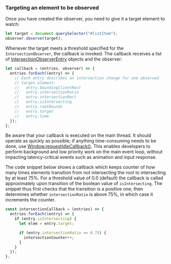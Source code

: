 ### Targeting an element to be observed

Once you have created the observer, you need to give it a target element to watch:

```javascript
let target = document.querySelector("#listItem");
observer.observe(target);
```

Whenever the target meets a threshold specified for the `IntersectionObserver`, the callback is invoked. The callback receives a list of [IntersectionObserverEntry](https://developer.mozilla.org/en-US/docs/Web/API/IntersectionObserverEntry) objects and the observer:

```javascript
let callback = (entries, observer) => {
  entries.forEach((entry) => {
    // Each entry describes an intersection change for one observed
    // target element:
    //   entry.boundingClientRect
    //   entry.intersectionRatio
    //   entry.intersectionRect
    //   entry.isIntersecting
    //   entry.rootBounds
    //   entry.target
    //   entry.time
  });
};
```

Be aware that your callback is executed on the main thread. It should operate as quickly as possible; if anything time-consuming needs to be done, use [Window.requestIdleCallback()](https://developer.mozilla.org/en-US/docs/Web/API/Window/requestIdleCallback). This enables developers to perform background and low priority work on the main event loop, without impacting latency-critical events such as animation and input response.

The code snippet below shows a callback which keeps counter of how many times elements transition from not intersecting the root to intersecting by at least 75%. For a threshold value of 0.0 (default) the callback is called approximately upon transition of the boolean value of `isIntersecting`. The snippet thus first checks that the transition is a positive one, then determines whether `intersectionRatio` is above 75%, in which case it increments the counter.

```javascript
const intersectionCallback = (entries) => {
  entries.forEach((entry) => {
    if (entry.isIntersecting) {
      let elem = entry.target;

      if (entry.intersectionRatio >= 0.75) {
        intersectionCounter++;
      }
    }
  });
};
```